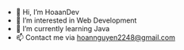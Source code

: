 - 👋 Hi, I’m HoaanDev
- 👀 I’m interested in Web Development
- 🌱 I’m currently learning Java
- 📫 Contact me via hoannguyen2248@gmail.com
